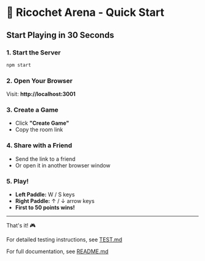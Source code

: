 # 🚀 Ricochet Arena - Quick Start

## Start Playing in 30 Seconds

### 1. Start the Server
```bash
npm start
```

### 2. Open Your Browser
Visit: **http://localhost:3001**

### 3. Create a Game
- Click **"Create Game"**
- Copy the room link

### 4. Share with a Friend
- Send the link to a friend
- Or open it in another browser window

### 5. Play!
- **Left Paddle:** W / S keys
- **Right Paddle:** ↑ / ↓ arrow keys
- **First to 50 points wins!**

---

That's it! 🎮

For detailed testing instructions, see [TEST.md](TEST.md)

For full documentation, see [README.md](README.md)
